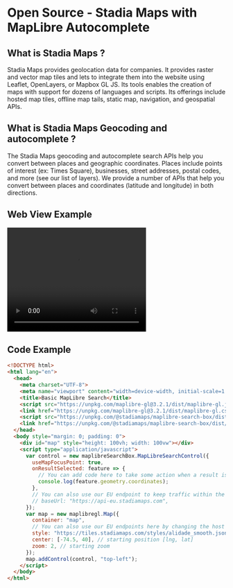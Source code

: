 # Open Source - Stadia Maps with MapLibre Autocomplete

## What is Stadia Maps ?
Stadia Maps provides geolocation data for companies. It provides raster and vector map tiles and lets to integrate them into the website using Leaflet, OpenLayers, or Mapbox GL JS. Its tools enables the creation of maps with support for dozens of languages and scripts. Its offerings include hosted map tiles, offline map tails, static map, navigation, and geospatial APIs.

## What is Stadia Maps Geocoding and autocomplete ?
The Stadia Maps geocoding and autocomplete search APIs help you convert between places and geographic coordinates. Places include points of interest (ex: Times Square), businesses, street addresses, postal codes, and more (see our list of layers). We provide a number of APIs that help you convert between places and coordinates (latitude and longitude) in both directions.

## Web View Example
<video width="320" height="240" controls>
  <source src="https://github.com/kecci/opensource-maps-stadia/raw/main/videos/stadia-maps-maplibre.mp4" type="video/mp4">
</video>

## Code Example
```html
<!DOCTYPE html>
<html lang="en">
  <head>
    <meta charset="UTF-8">
    <meta name="viewport" content="width=device-width, initial-scale=1.0">
    <title>Basic MapLibre Search</title>
    <script src="https://unpkg.com/maplibre-gl@3.2.1/dist/maplibre-gl.js"></script>
    <link href="https://unpkg.com/maplibre-gl@3.2.1/dist/maplibre-gl.css" rel="stylesheet">
    <script src="https://unpkg.com/@stadiamaps/maplibre-search-box/dist/maplibre-search-box.umd.js"></script>
    <link href="https://unpkg.com/@stadiamaps/maplibre-search-box/dist/style.css" rel="stylesheet">
  </head>
  <body style="margin: 0; padding: 0">
    <div id="map" style="height: 100vh; width: 100vw"></div>
    <script type="application/javascript">
      var control = new maplibreSearchBox.MapLibreSearchControl({
        useMapFocusPoint: true,
        onResultSelected: feature => {
          // You can add code here to take some action when a result is selected.
          console.log(feature.geometry.coordinates);
        },
        // You can also use our EU endpoint to keep traffic within the EU using the basePath option:
        // baseUrl: "https://api-eu.stadiamaps.com",
      });
      var map = new maplibregl.Map({
        container: "map",
        // You can also use our EU endpoints here by changing the host to tiles-eu.stadiamaps.com
        style: "https://tiles.stadiamaps.com/styles/alidade_smooth.json", // stylesheet location
        center: [-74.5, 40], // starting position [lng, lat]
        zoom: 2, // starting zoom
      });
      map.addControl(control, "top-left");
    </script>
  </body>
</html>

```